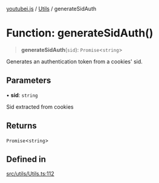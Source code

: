 [youtubei.js](../../../README.md) / [Utils](../README.md) / generateSidAuth

# Function: generateSidAuth()

> **generateSidAuth**(`sid`): `Promise`\<`string`\>

Generates an authentication token from a cookies' sid.

## Parameters

• **sid**: `string`

Sid extracted from cookies

## Returns

`Promise`\<`string`\>

## Defined in

[src/utils/Utils.ts:112](https://github.com/LuanRT/YouTube.js/blob/4ae0cc5c523a2080e68d6c0c1437c78fe318ea30/src/utils/Utils.ts#L112)
